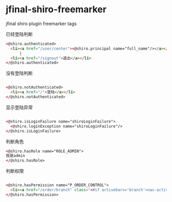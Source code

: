 jfinal-shiro-freemarker
============

jfinal  shiro plugin  freemarker tags

已经登陆判断
```html
<@shiro.authenticated>
  <li><a href="/user/center"><@shiro.principal name="full_name"/></a></li>
      |
  <li><a href="/signout">退出</a></li>
</@shiro.authenticated>

```

没有登陆判断
```html

<@shiro.notAuthenticated>
  <li><a href="/">登陆</a></li>
</@shiro.notAuthenticated>

```

显示登陆异常

```html

<@shiro.isLoginFailure name="shiroLoginFailure">
  <@shiro.loginException name="shiroLoginFailure"/>
</@shiro.isLoginFailure>

```
判断角色
```html
<@shiro.hasRole name="ROLE_ADMIN">
我是admin
</@shiro.hasRole>

```

判断权限

```html

<@shiro.hasPermission name="P_ORDER_CONTROL">
  <li><a href="/order/branch" class="<#if activebar=='branch'>nav-active</#if>">全部订单</a></li>
</@shiro.hasPermission>

```


